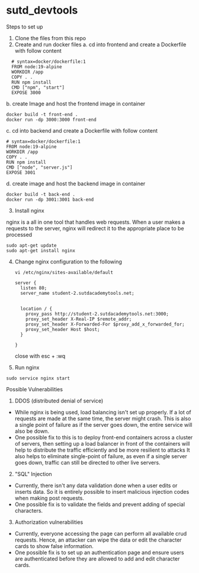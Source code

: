 # sutd_devtools

Steps to set up
1. Clone the files from this repo
2. Create and run docker files
  a. cd into frontend and create a Dockerfile with follow content
  ````
    # syntax=docker/dockerfile:1
    FROM node:19-alpine
    WORKDIR /app
    COPY . .
    RUN npm install
    CMD ["npm", "start"]
    EXPOSE 3000

  ````
  b. create Image and host the frontend image in container
   ````
   docker build -t front-end .
   docker run -dp 3000:3000 front-end
   ````
  
  c. cd into backend and create a Dockerfile with follow content
  ````
  # syntax=docker/dockerfile:1
  FROM node:19-alpine
  WORKDIR /app
  COPY . .
  RUN npm install
  CMD ["node", "server.js"]
  EXPOSE 3001
  ````
  d. create image and host the backend image in container
  ````
  docker build -t back-end .
  docker run -dp 3001:3001 back-end
  ````
  
3. Install nginx
  
  nginx is a all in one tool that handles web requests. When a user makes a requests to the server, nginx will redirect it to the appropriate place to be processed
  ````
  sudo apt-get update
  sudo apt-get install nginx
  ````

4. Change nginx configuration to the following
    ````
    vi /etc/nginx/sites-available/default
    ````
    
    ````
    server {
      listen 80;
      server_name student-2.sutdacademytools.net;


      location / {
        proxy_pass http://student-2.sutdacademytools.net:3000;
        proxy_set_header X-Real-IP $remote_addr;
        proxy_set_header X-Forwarded-For $proxy_add_x_forwarded_for;
        proxy_set_header Host $host;
      }

    }
    ````
    close with esc + :wq
    
5.  Run nginx
  ````
  sudo service nginx start
  ````
  
Possible Vulnerabilities
1. DDOS (distributed denial of service)
  - While nginx is being used, load balancing isn't set up properly. If a lot of requests are made at the same time, the server might crash. This is also a single point of failure as if the server goes down, the entire service will also be down.
  - One possible fix to this is to deploy front-end containers across a cluster of servers, then setting up a load balancer in front of the containers will help to distribute the traffic efficiently and be more resilient to attacks It also helps to eliminate single-point of failure, as even if a single server goes down, traffic can still be directed to other live servers.

2. "SQL" Injection
  - Currently, there isn't any data validation done when a user edits or inserts data. So it is entirely possible to insert malicious injection codes when making post requests.
  - One possible fix is to validate the fields and prevent adding of special characters. 

3. Authorization vulnerabilities
  - Currently, everyone accessing the page can perform all available crud requests. Hence, an attacker can wipe the data or edit the character cards to show false information.
  - One possible fix is to set up an authentication page and ensure users are authenticated before they are allowed to add and edit character cards.
